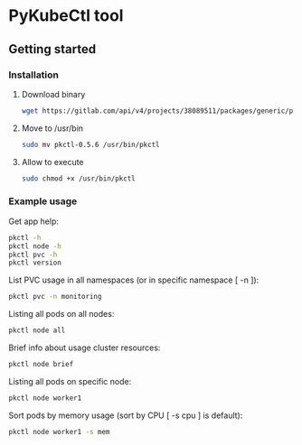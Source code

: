 # PyKubeCtl tool

## Getting started
### Installation

1. Download binary
   ```bash
   wget https://gitlab.com/api/v4/projects/38089511/packages/generic/pkctl/0.5.6/pkctl-0.5.6
   ```
2. Move to /usr/bin
   ```bash
   sudo mv pkctl-0.5.6 /usr/bin/pkctl
   ```
3. Allow to execute
   ```bash
   sudo chmod +x /usr/bin/pkctl
   ```
### Example usage

Get app help:
```bash
pkctl -h
pkctl node -h
pkctl pvc -h
pkctl version
```
List PVC usage in all namespaces (or in specific namespace [ -n <ns> ]):
```bash
pkctl pvc -n monitoring
```
Listing all pods on all nodes:
```bash
pkctl node all
```
Brief info about usage cluster resources:
```bash
pkctl node brief
```
Listing all pods on specific node:
```bash
pkctl node worker1
```
Sort pods by memory usage (sort by CPU [ -s cpu ] is default):
```bash
pkctl node worker1 -s mem
```

